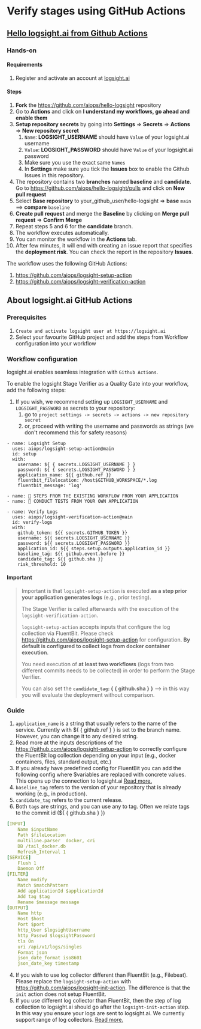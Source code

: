# Verify stages using GitHub Actions


## [Hello logsight.ai from Github Actions](https://github.com/aiops/hello-logsight)

### Hands-on
#### Requirements
1. Register and activate an account at [logsight.ai](https://demo.logsight.ai/)

#### Steps
1. **Fork** the https://github.com/aiops/hello-logsight repository 
2. Go to **Actions** and click on **I understand my workflows, go ahead and enable them**
3. **Setup repository secrets** by going into **Settings** => **Secrets** => **Actions** => **New repository secret**
   1. `Name`: **LOGSIGHT_USERNAME** should have `Value` of your logsight.ai username
   2. `Value`: **LOGSIGHT_PASSWORD** should have `Value` of your logsight.ai password
   3. Make sure you use the exact same `Names`
   4. In **Settings** make sure you tick the **Issues** box to enable the Github Issues in this repository.
4. The repository contains two **branches** named **baseline** and **candidate**. Go to https://github.com/aiops/hello-logsight/pulls and click on **New pull request**
5. Select **Base repository** to your_github_user/hello-logsight => **base** `main` ==> **compare** `baseline`
6. **Create pull request** and merge the **Baseline** by clicking on **Merge pull request** => **Confirm Merge**
7. Repeat steps 5 and 6 for  the **candidate** branch.
8. The workflow executes automatically. 
9. You can monitor the workflow in the **Actions** tab.
10. After few minutes, it will end with creating an issue report that specifies the **deployment risk**. You can check the report in the repository **Issues**.



The workflow uses the following GitHub Actions:
1. https://github.com/aiops/logsight-setup-action
2. https://github.com/aiops/logsight-verification-action

## About logsight.ai GitHub Actions
### Prerequisites

1. `Create and activate logsight user at https://logsight.ai`
2. Select your favourite GitHub project and add the steps from Workflow configuration into your workflow

### Workflow configuration
logsight.ai enables seamless integration with `Github Actions`.

To enable the logsight Stage Verifier as a Quality Gate into your workflow, add the following steps:
1. If you wish, we recommend setting up `LOGSIGHT_USERNAME` and `LOGSIGHT_PASSWORD` as secrets to your repository:
   1. go to `project settings -> secrets -> actions -> new repository secret`
   2. or, proceed with writing the username and passwords as strings (we don't recommend this for safety reasons)

```
- name: Logsight Setup
  uses: aiops/logsight-setup-action@main
  id: setup
  with:
    username: ${ { secrets.LOGSIGHT_USERNAME } }
    password: ${ { secrets.LOGSIGHT_PASSWORD } }
    application_name: ${{ github.ref }}
    fluentbit_filelocation: /host$GITHUB_WORKSPACE/*.log
    fluentbit_message: 'log'

- name: 🚀 STEPS FROM THE EXISTING WORKFLOW FROM YOUR APPLICATION
- name: 🚀 CONDUCT TESTS FROM YOUR OWN APPLICATION

- name: Verify Logs
  uses: aiops/logsight-verification-action@main
  id: verify-logs
  with:
    github_token: ${{ secrets.GITHUB_TOKEN }}
    username: ${{ secrets.LOGSIGHT_USERNAME }}
    password: ${{ secrets.LOGSIGHT_PASSWORD }}
    application_id: ${{ steps.setup.outputs.application_id }}
    baseline_tag: ${{ github.event.before }}
    candidate_tag: ${{ github.sha }}
    risk_threshold: 10
```

#### Important
> Important is that `logsight-setup-action` is executed **as a step prior your application generates logs** (e.g., prior testing). 
> 
> The Stage Verifier is called afterwards with the execution of the `logsight-verification-action`.
> 
> `logsight-setup-action`  accepts inputs that configure the log collection via FluentBit. Please check https://github.com/aiops/logsight-setup-action for configuration. **By default is configured to collect logs from docker container execution**.
> 
> You need execution of **at least two workflows** (logs from two different commits needs to be collected) in order to perform the Stage Verifier.
>
> You can also set the **`candidate_tag`: { { github.sha } }** --> in this way you will evaluate the deployment without comparison.

### Guide 

1. `application_name` is a string that usually refers to the name of the service. Currently with ${ { github.ref } } is set to the branch name. However, you can change it to any desired string.
2. Read more at the inputs descriptions of the https://github.com/aiops/logsight-setup-action to correctly configure the FluentBit log collection depending on your input (e.g., docker containers, files, standard output, etc.)
3. If you already have predefined config for FluentBit you can add the following config where $variables are replaced with concrete values. This opens up the connection to logsight.ai [Read more.](../send_logs/fluentbit.md)
4. `baseline_tag` refers to the version of your repository that is already working (e.g., in production).
5. `candidate_tag` refers to the current release. 
6. Both `tags` are strings, and you can use any to tag. Often we relate tags to the commit id (${ { github.sha } }) 
```yaml
[INPUT]
    Name $inputName
    Path $fileLocation
    multiline.parser  docker, cri
    DB /tail_docker.db
    Refresh_Interval 1
[SERVICE]
    Flush 1
    Daemon Off
[FILTER]
    Name modify
    Match $matchPattern
    Add applicationId $applicationId
    Add tag $tag
    Rename $message message
[OUTPUT]
    Name http
    Host $host
    Port $port
    http_User $logsightUsername
    http_Passwd $logsightPassword
    tls On
    uri /api/v1/logs/singles
    Format json
    json_date_format iso8601
    json_date_key timestamp
```
4. If you wish to use log collector different than FluentBit (e.g., Filebeat). Please replace the `logsight-setup-action` with https://github.com/aiops/logsight-init-action. The difference is that the `init` action does not setup FluentBit.
5. If you use different log collector than FluentBit, then the step of log collection to logsight.ai should go after the `logsight-init-action` step. In this way you ensure your logs are sent to logsight.ai. We currently support range of log collectors. [Read more.](https://docs.logsight.ai/#/./send_logs/logstash)

